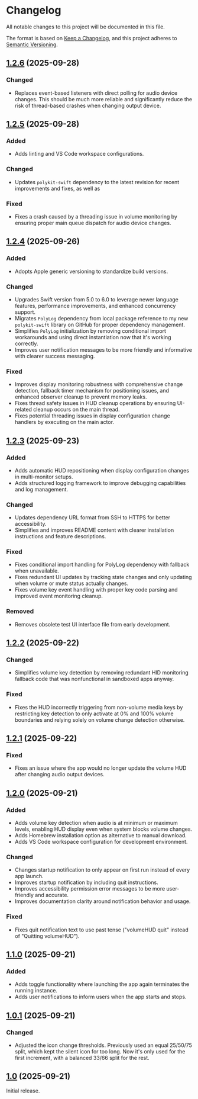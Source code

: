 # Changelog

All notable changes to this project will be documented in this file.

The format is based on [Keep a Changelog], and this project adheres to [Semantic Versioning].

## [1.2.6] (2025-09-28)

### Changed

- Replaces event-based listeners with direct polling for audio device changes. This should be much more reliable and significantly reduce the risk of thread-based crashes when changing output device.

## [1.2.5] (2025-09-28)

### Added

- Adds linting and VS Code workspace configurations.

### Changed

- Updates `polykit-swift` dependency to the latest revision for recent improvements and fixes, as well as

### Fixed

- Fixes a crash caused by a threading issue in volume monitoring by ensuring proper main queue dispatch for audio device changes.

## [1.2.4] (2025-09-26)

### Added

- Adopts Apple generic versioning to standardize build versions.

### Changed

- Upgrades Swift version from 5.0 to 6.0 to leverage newer language features, performance improvements, and enhanced concurrency support.
- Migrates `PolyLog` dependency from local package reference to my new `polykit-swift` library on GitHub for proper dependency management.
- Simplifies `PolyLog` initialization by removing conditional import workarounds and using direct instantiation now that it's working correctly.
- Improves user notification messages to be more friendly and informative with clearer success messaging.

### Fixed

- Improves display monitoring robustness with comprehensive change detection, fallback timer mechanism for positioning issues, and enhanced observer cleanup to prevent memory leaks.
- Fixes thread safety issues in HUD cleanup operations by ensuring UI-related cleanup occurs on the main thread.
- Fixes potential threading issues in display configuration change handlers by executing on the main actor.

## [1.2.3] (2025-09-23)

### Added

- Adds automatic HUD repositioning when display configuration changes in multi-monitor setups.
- Adds structured logging framework to improve debugging capabilities and log management.

### Changed

- Updates dependency URL format from SSH to HTTPS for better accessibility.
- Simplifies and improves README content with clearer installation instructions and feature descriptions.

### Fixed

- Fixes conditional import handling for PolyLog dependency with fallback when unavailable.
- Fixes redundant UI updates by tracking state changes and only updating when volume or mute status actually changes.
- Fixes volume key event handling with proper key code parsing and improved event monitoring cleanup.

### Removed

- Removes obsolete test UI interface file from early development.

## [1.2.2] (2025-09-22)

### Changed

- Simplifies volume key detection by removing redundant HID monitoring fallback code that was nonfunctional in sandboxed apps anyway.

### Fixed

- Fixes the HUD incorrectly triggering from non-volume media keys by restricting key detection to only activate at 0% and 100% volume boundaries and relying solely on volume change detection otherwise.

## [1.2.1] (2025-09-22)

### Fixed

- Fixes an issue where the app would no longer update the volume HUD after changing audio output devices.

## [1.2.0] (2025-09-21)

### Added

- Adds volume key detection when audio is at minimum or maximum levels, enabling HUD display even when system blocks volume changes.
- Adds Homebrew installation option as alternative to manual download.
- Adds VS Code workspace configuration for development environment.

### Changed

- Changes startup notification to only appear on first run instead of every app launch.
- Improves startup notification by including quit instructions.
- Improves accessibility permission error messages to be more user-friendly and accurate.
- Improves documentation clarity around notification behavior and usage.

### Fixed

- Fixes quit notification text to use past tense ("volumeHUD quit" instead of "Quitting volumeHUD").

## [1.1.0] (2025-09-21)

### Added

- Adds toggle functionality where launching the app again terminates the running instance.
- Adds user notifications to inform users when the app starts and stops.

## [1.0.1] (2025-09-21)

### Changed

- Adjusted the icon change thresholds. Previously used an equal 25/50/75 split, which kept the silent icon for too long. Now it's only used for the first increment, with a balanced 33/66 split for the rest.

## [1.0] (2025-09-21)

Initial release.

<!-- Links -->
[Keep a Changelog]: https://keepachangelog.com/en/1.1.0/
[Semantic Versioning]: https://semver.org/spec/v2.0.0.html

<!-- Versions -->
[1.2.6]: https://github.com/dannystewart/volumeHUD/compare/v1.2.5...v1.2.6
[1.2.5]: https://github.com/dannystewart/volumeHUD/compare/v1.2.4...v1.2.5
[1.2.4]: https://github.com/dannystewart/volumeHUD/compare/v1.2.3...v1.2.4
[1.2.3]: https://github.com/dannystewart/volumeHUD/compare/v1.2.2...v1.2.3
[1.2.2]: https://github.com/dannystewart/volumeHUD/compare/v1.2.1...v1.2.2
[1.2.1]: https://github.com/dannystewart/volumeHUD/compare/v1.2.0...v1.2.1
[1.2.0]: https://github.com/dannystewart/volumeHUD/compare/v1.1.0...v1.2.0
[1.1.0]: https://github.com/dannystewart/volumeHUD/compare/v1.0.1...v1.1.0
[1.0.1]: https://github.com/dannystewart/volumeHUD/releases/tag/v1.0...v1.0.1
[1.0]: https://github.com/dannystewart/volumeHUD/releases/tag/v1.0
